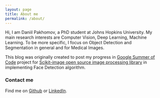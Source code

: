 ```yaml
---
layout: page
title: About me
permalink: /about/
---
```


Hi, I am Daniil Pakhomov, a PhD student at Johns Hopkins University. 
My main research interests are Computer Vision, Deep Learning, Machine Learning.
To be more specific, I focus on Object Detection and Segmentation in general and
for Medical Images.


This blog was originally created to post my progress in [Google Summer of Code][gsoc] project
for [Scikit-image open source image processing library][skimage] in implementing Face Detection algorithm.


### Contact me

Find me on [Github][github] or [LinkedIn][linkedin].


[gsoc]: https://www.google-melange.com/gsoc/homepage/google/gsoc2015
[skimage]: http://scikit-image.org/docs/dev/api/skimage.html
[github]: https://github.com/warmspringwinds
[linkedin]: https://www.linkedin.com/in/daniil-pakhomov-6790a8ba?trk=nav_responsive_tab_profile_pic

